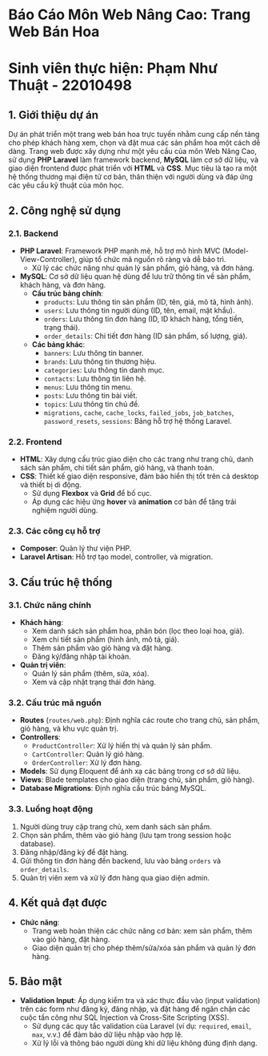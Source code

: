 # Báo Cáo Môn Web Nâng Cao: Trang Web Bán Hoa 
# Sinh viên thực hiện: Phạm Như Thuật - 22010498

## 1. Giới thiệu dự án

Dự án phát triển một trang web bán hoa trực tuyến nhằm cung cấp nền tảng cho phép khách hàng xem, chọn và đặt mua các sản phẩm hoa một cách dễ dàng. Trang web được xây dựng như một yêu cầu của môn Web Nâng Cao, sử dụng **PHP Laravel** làm framework backend, **MySQL** làm cơ sở dữ liệu, và giao diện frontend được phát triển với **HTML** và **CSS**. Mục tiêu là tạo ra một hệ thống thương mại điện tử cơ bản, thân thiện với người dùng và đáp ứng các yêu cầu kỹ thuật của môn học.

## 2. Công nghệ sử dụng

### 2.1. Backend

- **PHP Laravel**: Framework PHP mạnh mẽ, hỗ trợ mô hình MVC (Model-View-Controller), giúp tổ chức mã nguồn rõ ràng và dễ bảo trì.
  - Xử lý các chức năng như quản lý sản phẩm, giỏ hàng, và đơn hàng.
- **MySQL**: Cơ sở dữ liệu quan hệ dùng để lưu trữ thông tin về sản phẩm, khách hàng, và đơn hàng.
  - **Cấu trúc bảng chính**:
    - `products`: Lưu thông tin sản phẩm (ID, tên, giá, mô tả, hình ảnh).
    - `users`: Lưu thông tin người dùng (ID, tên, email, mật khẩu).
    - `orders`: Lưu thông tin đơn hàng (ID, ID khách hàng, tổng tiền, trạng thái).
    - `order_details`: Chi tiết đơn hàng (ID sản phẩm, số lượng, giá).
  - **Các bảng khác**:
    - `banners`: Lưu thông tin banner.
    - `brands`: Lưu thông tin thương hiệu.
    - `categories`: Lưu thông tin danh mục.
    - `contacts`: Lưu thông tin liên hệ.
    - `menus`: Lưu thông tin menu.
    - `posts`: Lưu thông tin bài viết.
    - `topics`: Lưu thông tin chủ đề.
    - `migrations`, `cache`, `cache_locks`, `failed_jobs`, `job_batches`, `password_resets`, `sessions`: Bảng hỗ trợ hệ thống Laravel.

### 2.2. Frontend

- **HTML**: Xây dựng cấu trúc giao diện cho các trang như trang chủ, danh sách sản phẩm, chi tiết sản phẩm, giỏ hàng, và thanh toán.
- **CSS**: Thiết kế giao diện responsive, đảm bảo hiển thị tốt trên cả desktop và thiết bị di động.
  - Sử dụng **Flexbox** và **Grid** để bố cục.
  - Áp dụng các hiệu ứng **hover** và **animation** cơ bản để tăng trải nghiệm người dùng.

### 2.3. Các công cụ hỗ trợ

- **Composer**: Quản lý thư viện PHP.
- **Laravel Artisan**: Hỗ trợ tạo model, controller, và migration.

## 3. Cấu trúc hệ thống

### 3.1. Chức năng chính

- **Khách hàng**:
  - Xem danh sách sản phẩm hoa, phân bón (lọc theo loại hoa, giá).
  - Xem chi tiết sản phẩm (hình ảnh, mô tả, giá).
  - Thêm sản phẩm vào giỏ hàng và đặt hàng.
  - Đăng ký/đăng nhập tài khoản.
- **Quản trị viên**:
  - Quản lý sản phẩm (thêm, sửa, xóa).
  - Xem và cập nhật trạng thái đơn hàng.

### 3.2. Cấu trúc mã nguồn

- **Routes** (`routes/web.php`): Định nghĩa các route cho trang chủ, sản phẩm, giỏ hàng, và khu vực quản trị.
- **Controllers**:
  - `ProductController`: Xử lý hiển thị và quản lý sản phẩm.
  - `CartController`: Quản lý giỏ hàng.
  - `OrderController`: Xử lý đơn hàng.
- **Models**: Sử dụng Eloquent để ánh xạ các bảng trong cơ sở dữ liệu.
- **Views**: Blade templates cho giao diện (trang chủ, sản phẩm, giỏ hàng).
- **Database Migrations**: Định nghĩa cấu trúc bảng MySQL.

### 3.3. Luồng hoạt động

1. Người dùng truy cập trang chủ, xem danh sách sản phẩm.
2. Chọn sản phẩm, thêm vào giỏ hàng (lưu tạm trong session hoặc database).
3. Đăng nhập/đăng ký để đặt hàng.
4. Gửi thông tin đơn hàng đến backend, lưu vào bảng `orders` và `order_details`.
5. Quản trị viên xem và xử lý đơn hàng qua giao diện admin.

## 4. Kết quả đạt được

- **Chức năng**:
  - Trang web hoàn thiện các chức năng cơ bản: xem sản phẩm, thêm vào giỏ hàng, đặt hàng.
  - Giao diện quản trị cho phép thêm/sửa/xóa sản phẩm và quản lý đơn hàng.

## 5. Bảo mật

- **Validation Input**: Áp dụng kiểm tra và xác thực đầu vào (input validation) trên các form như đăng ký, đăng nhập, và đặt hàng để ngăn chặn các cuộc tấn công như SQL Injection và Cross-Site Scripting (XSS).
  - Sử dụng các quy tắc validation của Laravel (ví dụ: `required`, `email`, `max`, v.v.) để đảm bảo dữ liệu nhập vào hợp lệ.
  - Xử lý lỗi và thông báo người dùng khi dữ liệu không đúng định dạng.
